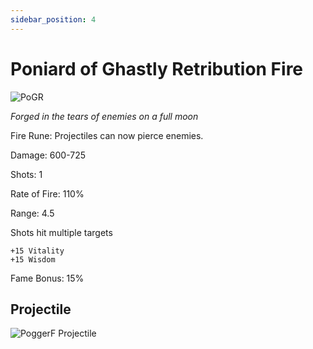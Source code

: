 ```yaml
---
sidebar_position: 4
---
```


# Poniard of Ghastly Retribution Fire

![PoGR](https://vwiki.valorserver.com/api/item/picture/poniard%20of%20ghastly%20retribution%20fire)

<i>Forged in the tears of enemies on a full moon</i>

Fire Rune: Projectiles can now pierce enemies.

Damage: 600-725

Shots: 1

Rate of Fire: 110%

Range: 4.5

Shots hit multiple targets

    +15 Vitality
    +15 Wisdom
    
Fame Bonus: 15%

## Projectile

![PoggerF Projectile](https://cdn.discordapp.com/attachments/953134990428868629/981714064554197022/poniardfire.gif)
